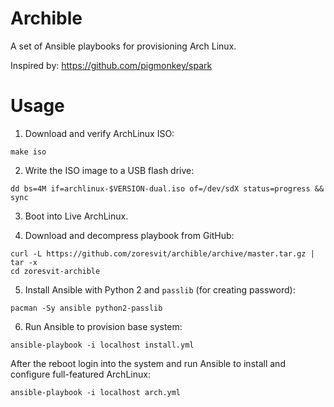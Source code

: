 Archible
========

A set of Ansible playbooks for provisioning Arch Linux.

Inspired by: https://github.com/pigmonkey/spark

Usage
=====

1. Download and verify ArchLinux ISO:

```
make iso
```

2. Write the ISO image to a USB flash drive:

```
dd bs=4M if=archlinux-$VERSION-dual.iso of=/dev/sdX status=progress && sync
```

3. Boot into Live ArchLinux.

4. Download and decompress playbook from GitHub:

```
curl -L https://github.com/zoresvit/archible/archive/master.tar.gz | tar -x
cd zoresvit-archible
```

5. Install Ansible with Python 2 and `passlib` (for creating password):

```
pacman -Sy ansible python2-passlib
```

6. Run Ansible to provision base system:

```
ansible-playbook -i localhost install.yml
```

After the reboot login into the system and run Ansible to install and configure
full-featured ArchLinux:

```
ansible-playbook -i localhost arch.yml
```
